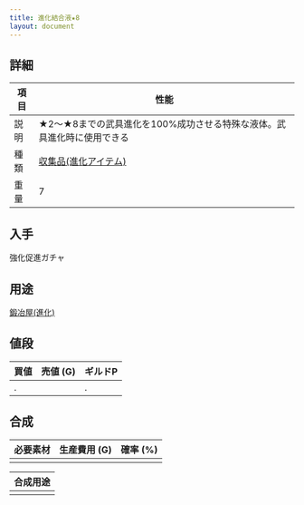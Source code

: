 ```yaml
---
title: 進化結合液★8
layout: document
---
```

## 詳細

|項目|性能|
|---|---|
|説明|★2～★8までの武具進化を100%成功させる特殊な液体。武具進化時に使用できる|
|種類|[収集品(進化アイテム)](収集品(進化アイテム))|
|重量|7|

## 入手

強化促進ガチャ

## 用途

[鍛冶屋(進化)](鍛冶屋(進化))

## 値段

|買値|売値 (G)|ギルドP|
|---|---|---|
|.||.|

## 合成

|必要素材|生産費用 (G)|確率 (%)|
|---|---|---|
||||


|合成用途|
|---|
||
